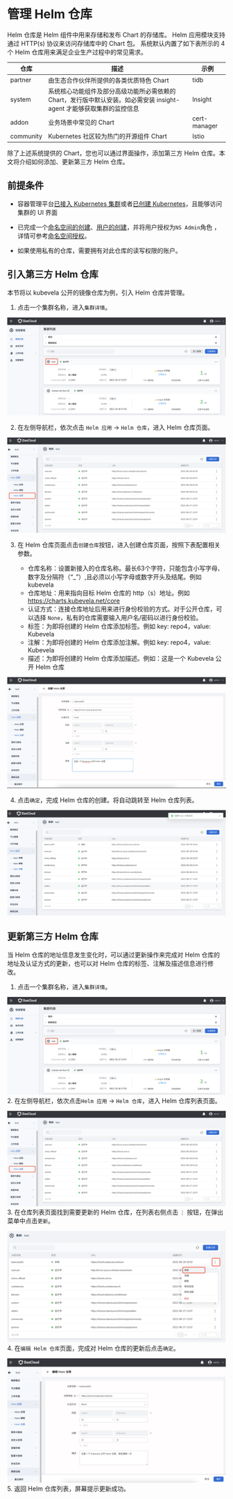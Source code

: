 # 管理 Helm 仓库

Helm 仓库是 Helm 组件中用来存储和发布 Chart 的存储库。
Helm 应用模块支持通过 HTTP(s) 协议来访问存储库中的 Chart 包。
系统默认内置了如下表所示的 4 个 Helm 仓库用来满足企业生产过程中的常见需求。

| 仓库      | 描述                                                         | 示例  |
| --------- | ------------------------------------------------------------ | ------------ |
| partner   | 由生态合作伙伴所提供的各类优质特色 Chart                     | tidb         |
| system    | 系统核心功能组件及部分高级功能所必需依赖的 Chart，发行版中默认安装。如必需安装 insight-agent 才能够获取集群的监控信息 | Insight      |
| addon     | 业务场景中常见的 Chart                                       | cert-manager |
| community | Kubernetes 社区较为热门的开源组件 Chart                      | Istio        |

除了上述系统提供的 Chart，您也可以通过界面操作，添加第三方 Helm 仓库。本文将介绍如何添加、更新第三方 Helm 仓库。

## 前提条件

- 容器管理平台[已接入 Kubernetes 集群](../Clusters/JoinACluster.md)或者[已创建 Kubernetes](../Clusters/CreateCluster.md)，且能够访问集群的 UI 界面

- 已完成一个[命名空间的创建](../Namespaces/createns.md)、[用户的创建](../../../ghippo/04UserGuide/01UserandAccess/User.md)，并将用户授权为`NS Admin`角色 ，详情可参考[命名空间授权](../Namespaces/createns.md)。

- 如果使用私有的仓库，需要拥有对此仓库的读写权限的账户。

## 引入第三方 Helm 仓库

本节将以 kubevela 公开的镜像仓库为例，引入 Helm 仓库并管理。

1. 点击一个集群名称，进入`集群详情`。

  ![ns](../../images/crd01.png)

2. 在左侧导航栏，依次点击 `Helm 应用` -> `Helm 仓库`，进入 Helm 仓库页面。

  ![helm-repo](../../images/helmrepo01.png)

3. 在 Helm 仓库页面点击`创建仓库`按钮，进入创建仓库页面，按照下表配置相关参数。

   - 仓库名称：设置新接入的仓库名称。最长63个字符，只能包含小写字母、数字及分隔符（“_”）,且必须以小写字母或数字开头及结尾。例如 kubevela
   - 仓库地址：用来指向目标 Helm 仓库的 http（s）地址。例如 https://charts.kubevela.net/core
   - 认证方式：连接仓库地址后用来进行身份校验的方式。对于公开仓库，可以选择 `None`，私有的仓库需要输入用户名/密码以进行身份校验。
   - 标签：为即将创建的 Helm 仓库添加标签。例如 key: repo4，value: Kubevela
   - 注解：为即将创建的 Helm 仓库添加注解。例如 key: repo4，value: Kubevela
   - 描述：为即将创建的 Helm 仓库添加描述。例如：这是一个 Kubevela 公开 Helm 仓库

  ![helm-repo](../../images/helmrepo02.png)

4. 点击`确定`，完成 Helm 仓库的创建。将自动跳转至 Helm 仓库列表。

  ![helm-repo](../../images/helmrepo03.png)

## 更新第三方 Helm 仓库

当 Helm 仓库的地址信息发生变化时，可以通过更新操作来完成对 Helm 仓库的地址及认证方式的更新，也可以对 Helm 仓库的标签、注解及描述信息进行修改。

1. 点击一个集群名称，进入`集群详情`。

  ![ns](../../images/crd01.png)
2. 在左侧导航栏，依次点击`Helm 应用` -> `Helm 仓库`，进入 Helm 仓库列表页面。

  ![helm-repo](../../images/helmrepo01.png)
3. 在仓库列表页面找到需要更新的 Helm 仓库，在列表右侧点击 `⋮` 按钮，在弹出菜单中点击`更新`。

  ![helm-repo](../../images/helmrepo04.png)
4. 在`编辑 Helm 仓库`页面，完成对 Helm 仓库的更新后点击`确定`。

  ![helm-repo](../../images/helmrepo05.png)
5. 返回 Helm 仓库列表，屏幕提示更新成功。
